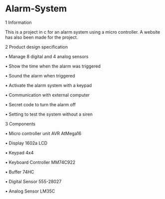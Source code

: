 # Alarm-System

1 Information

This is a project in c for an alarm system using a micro controller. A website has also been made for the project. 


2 Product design specification

• Manage 8 digital and 4 analog sensors

• Show the time when the alarm was triggered

• Sound the alarm when triggered

• Activate the alarm system with a keypad

• Communication with external computer

• Secret code to turn the alarm off

• Setting to test the system without a siren


3 Components

• Micro controller unit
AVR AtMega16

• Display
1602a LCD

• Keypad 4x4

• Keyboard Controller
MM74C922

• Buffer
74HC

• Digital Sensor
555-28027

• Analog Sensor
LM35C
